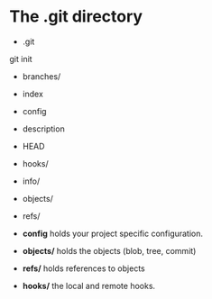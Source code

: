 # The .git directory

* .git

git init


* branches/
* index
* config
* description
* HEAD
* hooks/
* info/
* objects/
* refs/


* **config** holds your project specific configuration.
* **objects/** holds the objects (blob, tree, commit)
* **refs/** holds references to objects
* **hooks/** the local and remote hooks.


